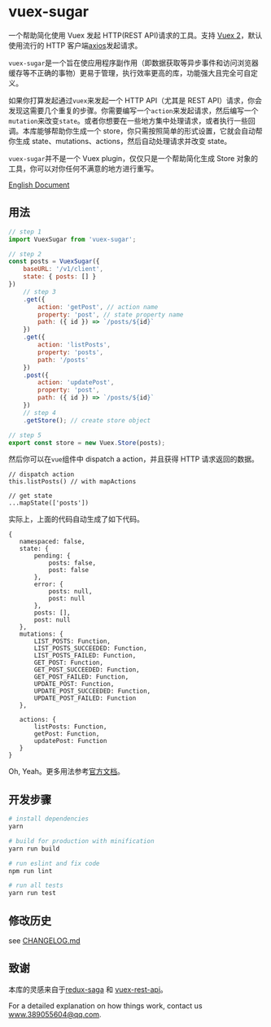 # vuex-sugar

一个帮助简化使用 Vuex 发起 HTTP(REST API)请求的工具。支持 [Vuex 2](https://vuex.vuejs.org/zh/)，默认使用流行的 HTTP 客户端[axios](https://github.com/mzabriskie/axios)发起请求。

`vuex-sugar`是一个旨在使应用程序副作用（即数据获取等异步事件和访问浏览器缓存等不正确的事物）更易于管理，执行效率更高的库，功能强大且完全可自定义。

如果你打算发起通过`vuex`来发起一个 HTTP API（尤其是 REST API）请求，你会发现这需要几个重复的步骤。你需要编写一个`action`来发起请求，然后编写一个`mutation`来改变`state`。或者你想要在一些地方集中处理请求，或者执行一些回调。本库能够帮助你生成一个 store，你只需按照简单的形式设置，它就会自动帮你生成 state、mutations、actions，然后自动处理请求并改变 state。

`vuex-sugar`并不是一个 Vuex plugin，仅仅只是一个帮助简化生成 Store 对象的工具，你可以对你任何不满意的地方进行重写。

[English Document](README.md)

## 用法

```js
// step 1
import VuexSugar from 'vuex-sugar';

// step 2
const posts = VuexSugar({
    baseURL: '/v1/client',
    state: { posts: [] }
})
    // step 3
    .get({
        action: 'getPost', // action name
        property: 'post', // state property name
        path: ({ id }) => `/posts/${id}`
    })
    .get({
        action: 'listPosts',
        property: 'posts',
        path: '/posts'
    })
    .post({
        action: 'updatePost',
        property: 'post',
        path: ({ id }) => `/posts/${id}`
    })
    // step 4
    .getStore(); // create store object

// step 5
export const store = new Vuex.Store(posts);
```

然后你可以在`vue`组件中 dispatch a action，并且获得 HTTP 请求返回的数据。

```
// dispatch action
this.listPosts() // with mapActions

// get state
...mapState(['posts'])
```

实际上，上面的代码自动生成了如下代码。

```
{
   namespaced: false,
   state: {
       pending: {
           posts: false,
           post: false
       },
       error: {
           posts: null,
           post: null
       },
       posts: [],
       post: null
   },
   mutations: {
       LIST_POSTS: Function,
       LIST_POSTS_SUCCEEDED: Function,
       LIST_POSTS_FAILED: Function,
       GET_POST: Function,
       GET_POST_SUCCEEDED: Function,
       GET_POST_FAILED: Function,
       UPDATE_POST: Function,
       UPDATE_POST_SUCCEEDED: Function,
       UPDATE_POST_FAILED: Function
   },

   actions: {
       listPosts: Function,
       getPost: Function,
       updatePost: Function
   }
}
```

Oh, Yeah。更多用法参考[官方文档](https://Liaoct.github.io/vuex-sugar/)。

## 开发步骤

```bash
# install dependencies
yarn

# build for production with minification
yarn run build

# run eslint and fix code
npm run lint

# run all tests
yarn run test
```

## 修改历史

see [CHANGELOG.md](CHANGELOG.md)

## 致谢

本库的灵感来自于[redux-saga](https://github.com/redux-saga/redux-saga) 和 [vuex-rest-api](https://github.com/christianmalek/vuex-rest-api)。

For a detailed explanation on how things work, contact us <www.389055604@qq.com>.
